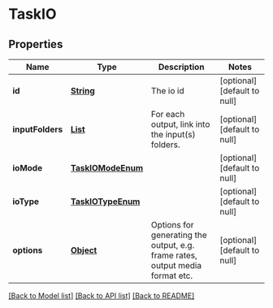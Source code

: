 # TaskIO
## Properties

Name | Type | Description | Notes
------------ | ------------- | ------------- | -------------
**id** | [**String**](string.md) | The io id | [optional] [default to null]
**inputFolders** | [**List**](TaskIOFolder.md) | For each output, link into the input(s) folders. | [optional] [default to null]
**ioMode** | [**TaskIOModeEnum**](TaskIOModeEnum.md) |  | [optional] [default to null]
**ioType** | [**TaskIOTypeEnum**](TaskIOTypeEnum.md) |  | [optional] [default to null]
**options** | [**Object**](.md) | Options for generating the output, e.g. frame rates, output media format etc. | [optional] [default to null]

[[Back to Model list]](../README.md#documentation-for-models) [[Back to API list]](../README.md#documentation-for-api-endpoints) [[Back to README]](../README.md)

